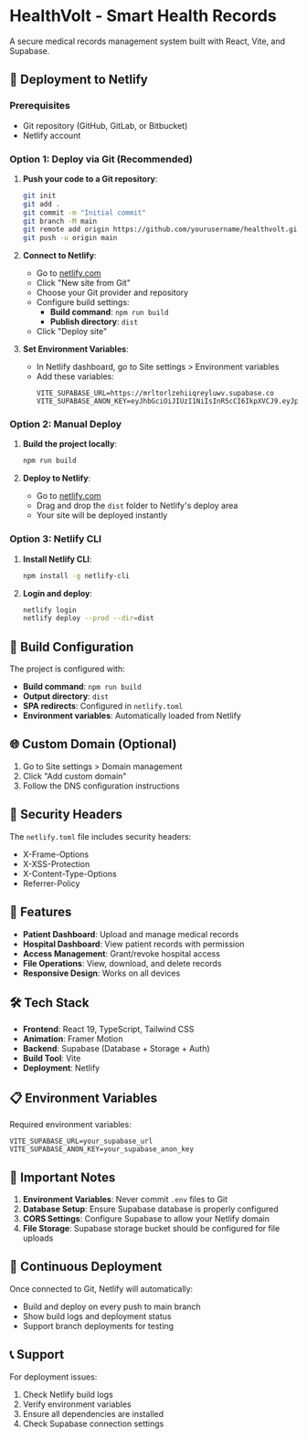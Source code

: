 # HealthVolt - Smart Health Records

A secure medical records management system built with React, Vite, and Supabase.

## 🚀 Deployment to Netlify

### Prerequisites
- Git repository (GitHub, GitLab, or Bitbucket)
- Netlify account

### Option 1: Deploy via Git (Recommended)

1. **Push your code to a Git repository**:
   ```bash
   git init
   git add .
   git commit -m "Initial commit"
   git branch -M main
   git remote add origin https://github.com/yourusername/healthvolt.git
   git push -u origin main
   ```

2. **Connect to Netlify**:
   - Go to [netlify.com](https://netlify.com)
   - Click "New site from Git"
   - Choose your Git provider and repository
   - Configure build settings:
     - **Build command**: `npm run build`
     - **Publish directory**: `dist`
   - Click "Deploy site"

3. **Set Environment Variables**:
   - In Netlify dashboard, go to Site settings > Environment variables
   - Add these variables:
     ```
     VITE_SUPABASE_URL=https://mrltorlzehiiqreyluwv.supabase.co
     VITE_SUPABASE_ANON_KEY=eyJhbGciOiJIUzI1NiIsInR5cCI6IkpXVCJ9.eyJpc3MiOiJzdXBhYmFzZSIsInJlZiI6Im1ybHRvcmx6ZWhpaXFyZXlsdXd2Iiwicm9sZSI6ImFub24iLCJpYXQiOjE3NTYzODcxMDIsImV4cCI6MjA3MTk2MzEwMn0.4iPNuIcgRtHEQ2Ks289c5LabkMOiLr9OyTyRLW4O_hQ
     ```

### Option 2: Manual Deploy

1. **Build the project locally**:
   ```bash
   npm run build
   ```

2. **Deploy to Netlify**:
   - Go to [netlify.com](https://netlify.com)
   - Drag and drop the `dist` folder to Netlify's deploy area
   - Your site will be deployed instantly

### Option 3: Netlify CLI

1. **Install Netlify CLI**:
   ```bash
   npm install -g netlify-cli
   ```

2. **Login and deploy**:
   ```bash
   netlify login
   netlify deploy --prod --dir=dist
   ```

## 🔧 Build Configuration

The project is configured with:
- **Build command**: `npm run build`
- **Output directory**: `dist`
- **SPA redirects**: Configured in `netlify.toml`
- **Environment variables**: Automatically loaded from Netlify

## 🌐 Custom Domain (Optional)

1. Go to Site settings > Domain management
2. Click "Add custom domain"
3. Follow the DNS configuration instructions

## 🔐 Security Headers

The `netlify.toml` file includes security headers:
- X-Frame-Options
- X-XSS-Protection
- X-Content-Type-Options
- Referrer-Policy

## 📱 Features

- **Patient Dashboard**: Upload and manage medical records
- **Hospital Dashboard**: View patient records with permission
- **Access Management**: Grant/revoke hospital access
- **File Operations**: View, download, and delete records
- **Responsive Design**: Works on all devices

## 🛠️ Tech Stack

- **Frontend**: React 19, TypeScript, Tailwind CSS
- **Animation**: Framer Motion
- **Backend**: Supabase (Database + Storage + Auth)
- **Build Tool**: Vite
- **Deployment**: Netlify

## 📋 Environment Variables

Required environment variables:
```
VITE_SUPABASE_URL=your_supabase_url
VITE_SUPABASE_ANON_KEY=your_supabase_anon_key
```

## 🚨 Important Notes

1. **Environment Variables**: Never commit `.env` files to Git
2. **Database Setup**: Ensure Supabase database is properly configured
3. **CORS Settings**: Configure Supabase to allow your Netlify domain
4. **File Storage**: Supabase storage bucket should be configured for file uploads

## 🔄 Continuous Deployment

Once connected to Git, Netlify will automatically:
- Build and deploy on every push to main branch
- Show build logs and deployment status
- Support branch deployments for testing

## 📞 Support

For deployment issues:
1. Check Netlify build logs
2. Verify environment variables
3. Ensure all dependencies are installed
4. Check Supabase connection settings
